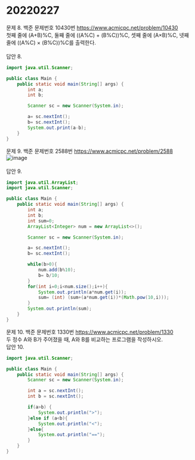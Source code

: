 20220227
========
문제 8. 백준 문제번호 10430번 https://www.acmicpc.net/problem/10430
<br/>
첫째 줄에 (A+B)%C, 둘째 줄에 ((A%C) + (B%C))%C, 셋째 줄에 (A×B)%C, 넷째 줄에 ((A%C) × (B%C))%C를 출력한다.
<br/>
<br/>
답안 8.
~~~java
import java.util.Scanner;

public class Main {
    public static void main(String[] args) {
        int a;
        int b;

        Scanner sc = new Scanner(System.in);

        a= sc.nextInt();
        b= sc.nextInt();
        System.out.print(a-b);
    }
}
~~~
문제 9. 백준 문제번호 2588번 https://www.acmicpc.net/problem/2588
![image](https://user-images.githubusercontent.com/65878311/155876200-adbeae94-af6d-4872-815f-19be08bb40f2.png)
<br/>
<br/>
답안 9.
~~~java
import java.util.ArrayList;
import java.util.Scanner;

public class Main {
    public static void main(String[] args) {
        int a;
        int b;
        int sum=0;
        ArrayList<Integer> num = new ArrayList<>();

        Scanner sc = new Scanner(System.in);

        a= sc.nextInt();
        b= sc.nextInt();

        while(b>0){
            num.add(b%10);
            b= b/10;
        }
        for(int i=0;i<num.size();i++){
            System.out.println(a*num.get(i));
            sum= (int) (sum+(a*num.get(i))*(Math.pow(10,i)));
        }
        System.out.println(sum);
    }
}
~~~
문제 10. 백준 문제번호 1330번 https://www.acmicpc.net/problem/1330
<br/>
두 정수 A와 B가 주어졌을 때, A와 B를 비교하는 프로그램을 작성하시오.
<br/>
답안 10.
~~~java
import java.util.Scanner;

public class Main {
    public static void main(String[] args) {
        Scanner sc = new Scanner(System.in);

        int a = sc.nextInt();
        int b = sc.nextInt();

        if(a>b) {
            System.out.println(">");
        }else if (a<b){
            System.out.println("<");
        }else{
            System.out.println("==");
        }
    }
}
~~~
